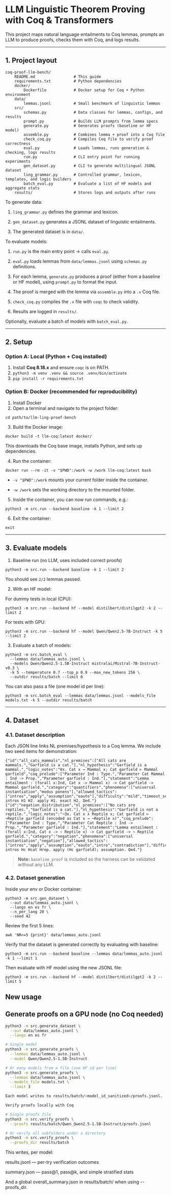 # LLM Linguistic Theorem Proving with Coq & Transformers

This project maps natural language entailments to Coq lemmas, prompts an LLM to produce proofs, checks them with Coq, and logs results.

---

## 1. Project layout

```
coq-proof-llm-bench/
    README.md                 # This guide
    requirements.txt          # Python dependencies
    docker/
        Dockerfile            # Docker setup for Coq + Python environment
    data/
        lemmas.jsonl          # Small benchmark of linguistic lemmas
    src/
        schemas.py            # Data classes for lemmas, configs, and results
        prompt.py             # Builds LLM prompts from lemma specs
        generate.py           # Generates proofs (baseline or HF model)
        assemble.py           # Combines lemma + proof into a Coq file
        check_coq.py          # Compiles Coq file to verify proof correctness
        eval.py               # Loads lemmas, runs generation & checking, logs results
        run.py                # CLI entry point for running experiments
        gen_dataset.py        # CLI to generate multilingual JSONL dataset
        ling_grammar.py       # Controlled grammar, lexicon, templates, and logic builders
        batch_eval.py         # Evaluate a list of HF models and aggregate stats
    results/                  # Stores logs and outputs after runs
```

To generate data:

1. `ling_grammar.py` defines the grammar and lexicon.

2. `gen_dataset.py` generates a JSONL dataset of linguistic entailments.

3. The generated dataset is in `data/`.

To evaluate models:

1. `run.py` is the main entry point → calls `eval.py`.

2. `eval.py` loads lemmas from `data/lemmas.jsonl` using `schemas.py` definitions.

3. For each lemma, `generate.py` produces a proof (either from a baseline or HF model), using `prompt.py` to format the input.

4. The proof is merged with the lemma via `assemble.py` into a `.v` Coq file.

5. `check_coq.py` compiles the `.v` file with `coqc` to check validity.

6. Results are logged in `results/`.

Optionally, evaluate a batch of models with `batch_eval.py`.

---

## 2. Setup

### Option A: Local (Python + Coq installed)

1. Install **Coq 8.18.x** and ensure `coqc` is on PATH.
2. `python3 -m venv .venv && source .venv/bin/activate`
3. `pip install -r requirements.txt`

### Option B: Docker (recommended for reproducibility)

1. Install Docker
2. Open a terminal and navigate to the project folder:

```
cd path/to/llm-ling-proof-bench
```

3. Build the Docker image:

```
docker build -t llm-coq:latest docker/
```

This downloads the Coq base image, installs Python, and sets up dependencies.

4. Run the container:

```
docker run --rm -it -v "$PWD":/work -w /work llm-coq:latest bash
```

- `-v "$PWD":/work` mounts your current folder inside the container.

- `-w /work` sets the working directory to the mounted folder.

5. Inside the container, you can now run commands, e.g.:

```
python3 -m src.run --backend baseline -k 1 --limit 2
```

6. Exit the container:

```
exit
```

---

## 3. Evaluate models

1. Baseline run (no LLM, uses included correct proofs)

```
python3 -m src.run --backend baseline -k 1 --limit 2
```

You should see `2/2` lemmas passed.

2. With an HF model:

For dummy tests in local (CPU):

```
python3 -m src.run --backend hf --model distilbert/distilgpt2 -k 2 --limit 2
```

For tests with GPU:

```
python3 -m src.run --backend hf --model Qwen/Qwen2.5-7B-Instruct -k 5 --limit 2
```

3. Evaluate a batch of models:

```
python3 -m src.batch_eval \
  --lemmas data/lemmas_auto.jsonl \
  --models Qwen/Qwen2.5-1.5B-Instruct mistralai/Mistral-7B-Instruct-v0.3 \
  -k 5 --temperature 0.7 --top_p 0.9 --max_new_tokens 256 \
  --outdir results/batch --limit 0
```

You can also pass a file (one model id per line):

```
python3 -m src.batch_eval --lemmas data/lemmas.jsonl --models_file models.txt -k 5 --outdir results/batch
```

---

## 4. Dataset

### 4.1. Dataset description

Each JSON line links NL premises/hypothesis to a Coq lemma. We include two seed items for demonstration:

```jsonl
{"id":"all_cats_mammals","nl_premises":["All cats are mammals.","Garfield is a cat."],"nl_hypothesis":"Garfield is a mammal.","logic_notes":"∀x. Cat x → Mammal x; Cat garfield ⊢ Mammal garfield","coq_prelude":["Parameter Ind : Type.","Parameter Cat Mammal : Ind -> Prop.","Parameter garfield : Ind."],"statement":"Lemma entailment : (forall x:Ind, Cat x -> Mammal x) -> Cat garfield -> Mammal garfield.","category":"quantifiers","phenomena":["universal instantiation","modus ponens"],"allowed_tactics":["intros","apply","assumption","eauto"],"difficulty":"mild","timeout_sec":10,"requires_classical":false,"baseline_proof":"Proof. intros H1 H2. apply H1. exact H2. Qed."}
{"id":"negation_distribution","nl_premises":["No cats are reptiles.","Garfield is a cat."],"nl_hypothesis":"Garfield is not a reptile.","logic_notes":"¬∃x. Cat x ∧ Reptile x; Cat garfield ⊢ ¬Reptile garfield (encoded as Cat x → ¬Reptile x)","coq_prelude":["Parameter Ind : Type.","Parameter Cat Reptile : Ind -> Prop.","Parameter garfield : Ind."],"statement":"Lemma entailment : (forall x:Ind, Cat x -> ~ Reptile x) -> Cat garfield -> ~ Reptile garfield.","category":"negation","phenomena":["universal instantiation","negation"],"allowed_tactics":["intros","apply","assumption","eauto","intro","contradiction"],"difficulty":"mild","timeout_sec":10,"requires_classical":false,"baseline_proof":"Proof. intros Hc Hcat Hrep. apply (Hc garfield); assumption. Qed."}
```

> **Note:** `baseline_proof` is included so the harness can be validated without any LLM.


### 4.2. Dataset generation

Inside your env or Docker container:

```
python3 -m src.gen_dataset \
  --out data/lemmas_auto.jsonl \
  --langs en es fr \
  --n_per_lang 20 \
  --seed 42
````

Review the first 5 lines:

```
awk 'NR<=5 {print}' data/lemmas_auto.jsonl
```

Verify that the dataset is generated correctly by evaluating with baseline:

```
python3 -m src.run --backend baseline --lemmas data/lemmas_auto.jsonl -k 1 --limit 1
```

Then evaluate with HF model using the new JSONL file:

```
python3 -m src.run --backend hf --model distilbert/distilgpt2 -k 2 --limit 5
```


## New usage

## Generate proofs on a GPU node (no Coq needed)

```bash
python3 -m src.generate_dataset \
  --out data/lemmas_auto.jsonl \
  --langs en es fr

# Single model
python3 -m src.generate_proofs \
  --lemmas data/lemmas_auto.jsonl \
  --model Qwen/Qwen2.5-1.5B-Instruct

# Or many models from a file (one HF id per line)
python3 -m src.generate_proofs \
  --lemmas data/lemmas_auto.jsonl \
  --models_file models.txt \
  --limit 3

Each model writes to results/batch/<model_id_sanitized>/proofs.jsonl.

Verify proofs locally with Coq

# Single proofs file
python3 -m src.verify_proofs \
  --proofs results/batch/Qwen_Qwen2.5-1.5B-Instruct/proofs.jsonl

# Or verify all subfolders under a directory
python3 -m src.verify_proofs \
  --proofs_dir results/batch
```

This writes, per model:

results.jsonl — per-try verification outcomes

summary.json — pass@1, pass@k, and simple stratified stats

And a global overall_summary.json in results/batch/ when using --proofs_dir.
```